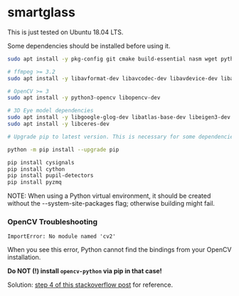 # smartglass

This is just tested on Ubuntu 18.04 LTS.

Some dependencies should be installed before using it.

```sh
sudo apt install -y pkg-config git cmake build-essential nasm wget python3-setuptools libusb-1.0-0-dev  python3-dev python3-pip python3-numpy python3-scipy libglew-dev libtbb-dev

# ffmpeg >= 3.2
sudo apt install -y libavformat-dev libavcodec-dev libavdevice-dev libavutil-dev libswscale-dev libavresample-dev ffmpeg x264 x265 libportaudio2 portaudio19-dev

# OpenCV >= 3
sudo apt install -y python3-opencv libopencv-dev

# 3D Eye model dependencies
sudo apt install -y libgoogle-glog-dev libatlas-base-dev libeigen3-dev
sudo apt install -y libceres-dev
```



```sh
# Upgrade pip to latest version. This is necessary for some dependencies.

python -m pip install --upgrade pip

pip install cysignals
pip install cython
pip install pupil-detectors
pip install pyzmq
```
NOTE: When using a Python virtual environment, it should be created without the --system-site-packages flag; otherwise building might fail.

### OpenCV Troubleshooting
`ImportError: No module named 'cv2'`
  
When you see this error, Python cannot find the bindings from your OpenCV installation.

**Do NOT (!) install `opencv-python` via pip in that case!** 

Solution: [step 4 of this stackoverflow post](https://stackoverflow.com/a/37190408) for reference.

